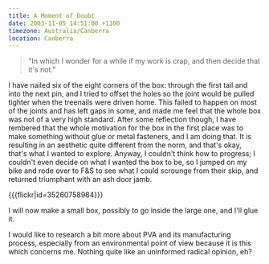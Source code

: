 ```yaml
---
title: A Moment of Doubt
date: 2003-11-05 14:51:00 +1100
timezone: Australia/Canberra
location: Canberra
---
```

> "In which I wonder for a while if my work is crap, and then decide that it's not."

I have nailed six of the eight corners of the box: through the first tail and into the next pin,
and I tried to offset the holes so the joint would be pulled tighter when the treenails were driven home.
This failed to happen on most of the joints and has left gaps in some,
and made me feel that the whole box was not of a very high standard.
After some reflection though, I have rembered that the whole motivation for the box in the first place
was to make something without glue or metal fasteners, and I am doing that.
It is resulting in an aesthetic quite different from the norm, and that's okay, that's what I wanted to explore.
Anyway, I couldn't think how to progress; I couldn't even decide on what I wanted the box to be,
so I jumped on my bike and rode over to F&S to see what I could scrounge from their skip,
and returned triumphant with an ash door jamb.

{{{flickr|id=35260758984}}}

I will now make a small box, possibly to go inside the large one, and I'll glue it.

I would like to research a bit more about PVA and its manufacturing process,
especially from an environmental point of view because it is this which concerns me.
Nothing quite like an uninformed radical opinion, eh?
